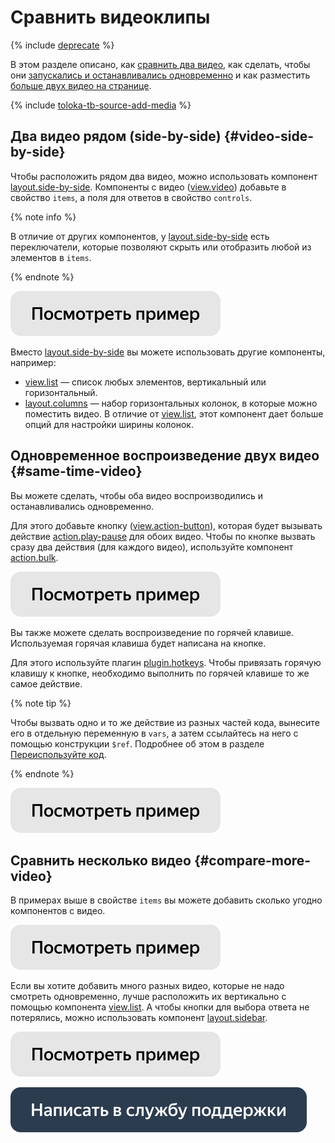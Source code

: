 # Сравнить видеоклипы

{% include [deprecate](../../_includes/deprecate.md) %}

В этом разделе описано, как [сравнить два видео](#video-side-by-side), как сделать, чтобы они [запускались и останавливались одновременно](#same-time-video) и как разместить [больше двух видео на странице](#compare-more-video).

{% include [toloka-tb-source-add-media](../_includes/toloka-tb-source/id-toloka-tb-source/add-media.md) %}

## Два видео рядом (side-by-side) {#video-side-by-side}

Чтобы расположить рядом два видео, можно использовать компонент [layout.side-by-side](../reference/layout.side-by-side.md). Компоненты с видео ([view.video](../reference/view.video.md)) добавьте в свойство `items`, а поля для ответов в свойство `controls`.

{% note info %}

В отличие от других компонентов, у [layout.side-by-side](../reference/layout.side-by-side.md) есть переключатели, которые позволяют скрыть или отобразить любой из элементов в `items`.

{% endnote %}

[![](../_images/buttons/view-example.svg)](https://ya.cc/t/KNi834ma3tvNBu)

Вместо [layout.side-by-side](../reference/layout.side-by-side.md) вы можете использовать другие компоненты, например:
- [view.list](../reference/view.list.md) — список любых элементов, вертикальный или горизонтальный.
- [layout.columns](../reference/layout.columns.md) — набор горизонтальных колонок, в которые можно поместить видео. В отличие от [view.list](../reference/view.list.md), этот компонент дает больше опций для настройки ширины колонок.

## Одновременное воспроизведение двух видео {#same-time-video}

Вы можете сделать, чтобы оба видео воспроизводились и останавливались одновременно.

Для этого добавьте кнопку ([view.action-button](../reference/view.action-button.md)), которая будет вызывать действие [action.play-pause](../reference/action.play-pause.md) для обоих видео. Чтобы по кнопке вызвать сразу два действия (для каждого видео), используйте компонент [action.bulk](../reference/action.bulk.md).

[![](../_images/buttons/view-example.svg)](https://ya.cc/t/e65F9wVL3tvNwv)

Вы также можете сделать воспроизведение по горячей клавише. Используемая горячая клавиша будет написана на кнопке.

Для этого используйте плагин [plugin.hotkeys](../reference/plugin.hotkeys.md). Чтобы привязать горячую клавишу к кнопке, необходимо выполнить по горячей клавише то же самое действие.

{% note tip %}

Чтобы вызвать одно и то же действие из разных частей кода, вынесите его в отдельную переменную в `vars`, а затем ссылайтесь на него с помощью конструкции `$ref`. Подробнее об этом в разделе [Переиспользуйте код](../best-practices/reuse.md).

{% endnote %}

[![](../_images/buttons/view-example.svg)](https://ya.cc/t/8MU78BrT3tvNR7)

## Сравнить несколько видео {#compare-more-video}

В примерах выше в свойстве `items` вы можете добавить сколько угодно компонентов с видео.

[![](../_images/buttons/view-example.svg)](https://ya.cc/t/LezaXWtv3tvNjd)

Если вы хотите добавить много разных видео, которые не надо смотреть одновременно, лучше расположить их вертикально с помощью компонента [view.list](../reference/view.list.md). А чтобы кнопки для выбора ответа не потерялись, можно использовать компонент [layout.sidebar](../reference/layout.sidebar.md).

[![](../_images/buttons/view-example.svg)](https://ya.cc/t/7-xr01b63tvPRY)

[![](../_images/buttons/contact-support.svg)](../concepts/support.md)